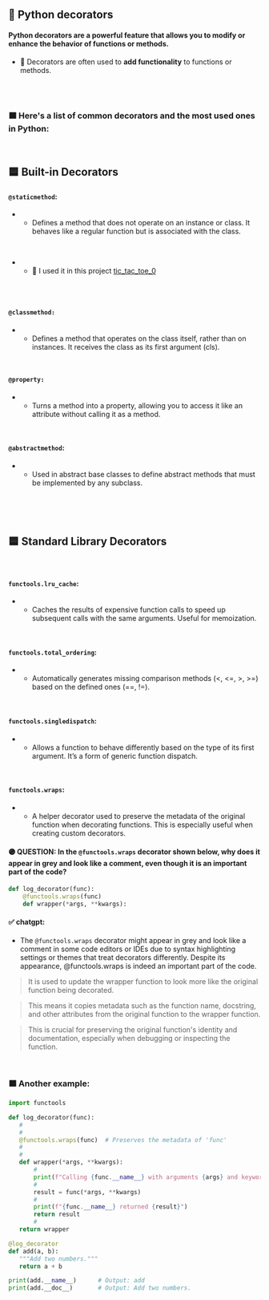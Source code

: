 ## 🧶 Python decorators

#### Python decorators are a powerful feature that allows you to modify or enhance the behavior of functions or methods.

- 🍊 Decorators are often used to **add functionality** to functions or methods.


<br>
<br>

### 🟧 Here's a list of common decorators and the most used ones in Python:

<br>

## 🟦 Built-in Decorators


#### `@staticmethod`:

- - Defines a method that does not operate on an instance or class. It behaves like a regular function but is associated with the class.

<br>

- - 🍍 I used it in this project [tic_tac_toe_0](./LESSON_19_PPROJECTS/tic-tac-toe/tic_tac_toe_0/README.md)

<br>
<br>

#### `@classmethod:`


- -  Defines a method that operates on the class itself, rather than on instances. It receives the class as its first argument (cls).

<br>

#### `@property:`

- -  Turns a method into a property, allowing you to access it like an attribute without calling it as a method.

<br>

#### `@abstractmethod`:


- - Used in abstract base classes to define abstract methods that must be implemented by any subclass.


<br>
<br>
<br>

## 🟦 Standard Library Decorators

<br>

#### `functools.lru_cache`:

- - Caches the results of expensive function calls to speed up subsequent calls with the same arguments. Useful for memoization.

<br>

####  `functools.total_ordering`:

- - Automatically generates missing comparison methods (<, <=, >, >=) based on the defined ones (==, !=).


<br>

#### `functools.singledispatch`:

- - Allows a function to behave differently based on the type of its first argument. It’s a form of generic function dispatch.


<br>



#### `functools.wraps`:


- - A helper decorator used to preserve the metadata of the original function when decorating functions. This is especially useful when creating custom decorators.

#### 🟣 QUESTION: In the `@functools.wraps` **decorator** shown below, why does it appear in grey and look like a comment, even though it is an important part of the code?

```python
def log_decorator(func):
    @functools.wraps(func)
    def wrapper(*args, **kwargs):

```

#### ✅ chatgpt:

- The `@functools.wraps` decorator might appear in grey and look like a comment in some code editors or IDEs due to syntax highlighting settings or themes that treat decorators differently. Despite its appearance, @functools.wraps is indeed an important part of the code.

>It is used to update the wrapper function to look more like the original function being decorated.

>This means it copies metadata such as the function name, docstring, and other attributes from the original function to the wrapper function.


>This is crucial for preserving the original function's identity and documentation, especially when debugging or inspecting the function.

<br>

 ### 🟧 Another example:



 ```python
import functools

def log_decorator(func):
    #
    #
    @functools.wraps(func)  # Preserves the metadata of 'func'
    #
    #
    def wrapper(*args, **kwargs):
        #
        print(f"Calling {func.__name__} with arguments {args} and keyword arguments {kwargs}")
        #
        result = func(*args, **kwargs)
        #
        print(f"{func.__name__} returned {result}")
        return result
        #
    return wrapper

@log_decorator
def add(a, b):
    """Add two numbers."""
    return a + b

print(add.__name__)      # Output: add
print(add.__doc__)       # Output: Add two numbers.


 ```
